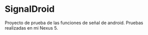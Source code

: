 # SignalDroid
Proyecto de prueba de las funciones de señal de android.
Pruebas realizadas en mi Nexus 5.
